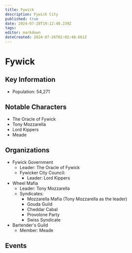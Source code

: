 ```yaml
---
title: Fywick
description: Fywick City
published: true
date: 2024-07-28T19:12:40.239Z
tags: 
editor: markdown
dateCreated: 2024-07-26T02:02:40.661Z
---
```


# Fywick

## Key Information
- Population: 54,271

## Notable Characters
- The Oracle of Fywick
- Tony Mozzarella
- Lord Kippers
- Meade

## Organizations
- Fywick Government
	- Leader: The Oracle of Fywick
	- Fywicker City Council:
  		- Leader: Lord Kippers
- Wheel Mafia
	- Leader: Tony Mozzarella
  	- Syndicates:
    	- Mozzarella Mafia (Tony Mozzarella as the leader)
      - Gouda Guild
      - Cheddar Cabal
      - Provolone Party
      - Swiss Syndicate
- Bartender's Guild
	- Member: Meade


## Events

